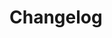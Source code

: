# Changelog

<script>
export default {
  created() {
    this.$router.replace('/changelog/3.x/')
  }
}
</script>